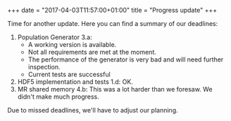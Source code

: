 +++
date = "2017-04-03T11:57:00+01:00"
title = "Progress update"
+++

Time for another update. Here you can find a summary of our deadlines:

<!--more-->

1. Population Generator 3.a:
	- A working version is available. 
	- Not all requirements are met at the moment.
	- The performance of the generator is very bad and will need further inspection.
	- Current tests are successful
2. HDF5 implementation and tests 1.d: OK.
3. MR shared memory 4.b: This was a lot harder than we foresaw. We didn't make much progress.

Due to missed deadlines, we'll have to adjust our planning.